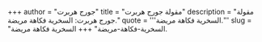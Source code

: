 +++
author = "جورج هربرت"
title = "مقولة جورج هربرت"
description = "مقولة جورج هربرت: السخرية فكاهة مريضة."
quote = '''السخرية فكاهة مريضة.'''
slug = "السخرية-فكاهة-مريضة"
+++
السخرية فكاهة مريضة.
